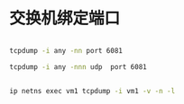 # 交换机绑定端口

````bash

tcpdump -i any -nn port 6081

tcpdump -i any -nnn udp  port 6081


ip netns exec vm1 tcpdump -i vm1 -v -n -l

````
